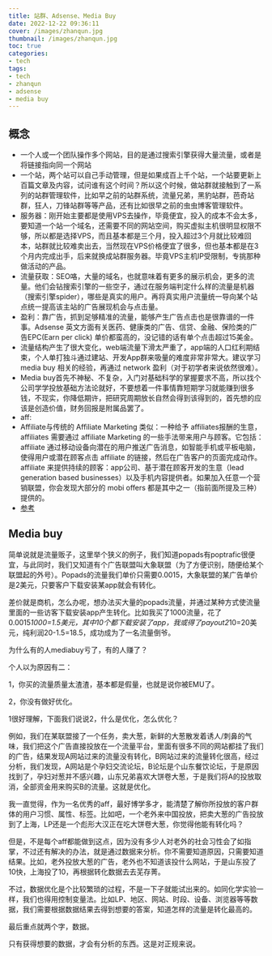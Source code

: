 ```yaml
---
title: 站群、Adsense、Media Buy
date: 2022-12-22 09:36:11
cover: /images/zhanqun.jpg
thumbnail: /images/zhanqun.jpg
toc: true
categories:
- tech
tags:
- tech
- zhanqun
- adsense
- media buy
---
```


## 概念
<!--more-->

- 一个人或一个团队操作多个网站，目的是通过搜索引擎获得大量流量，或者是将链接指向同一个网站
- 一个站，两个站可以自己手动管理，但是如果成百上千个站，一个站要更新上百篇文章及内容，试问谁有这个时间？所以这个时候，做站群就接触到了一系列的站群管理软件，比如早之前的站群系统，流量兄弟，黑豹站群，芭奇站群，狂人，刀锋站群等等产品，还有比如很早之前的虫虫博客管理软件。
- 服务器：刚开始主要都是使用VPS去操作，毕竟便宜，投入的成本不会太多，要知道一个站一个域名，还需要不同的网站空间，购买虚拟主机很明显权限不够，所以都是选择VPS，而且基本都是三个月，投入超过3个月就比较难回本，站群就比较难卖出去，当然现在VPS价格便宜了很多，但也基本都是在3个月内完成出手，后来就换成站群服务器。毕竟VPS主机IP受限制，专挑那种做活动的产品。
- 流量获取：SEO咯，大量的域名，也就意味着有更多的展示机会，更多的流量。他们会钻搜索引擎的一些空子，通过在服务端判定什么样的流量是机器（搜索引擎spider），哪些是真实的用户。再将真实用户流量统一导向某个站点统一提高该主站的广告展现机会与点击量。
- 盈利：靠广告，抓到足够精准的流量，能够产生广告点击也是很靠谱的一件事。Adsense 英文方面有关医药、健康类的广告、信贷、金融、保险类的广告EPC(Earn per click) 单价都蛮高的，没记错的话有单个点击超过15美金。
- 流量结构产生了很大变化，web端流量下滑太严重了，app端的人口红利期结束，个人单打独斗通过建站、开发App群来吸量的难度非常非常大。建议学习 media buy 相关的经验，再通过 network 盈利（对于初学者来说依然很难）。
- Media buy首先不神秘、不复杂，入门对基础科学的掌握要求不高，所以找个公司学学投放基础方法论就好，不要想着一件事情靠短期学习就能赚到很多钱，不现实，你降低期许，把研究周期放长自然会得到该得到的，首先想的应该是创造价值，财务回报是附属品罢了。
- aff: 
 - Affiliate与传统的 Affiliate Marketing 类似：一种给予 affiliates报酬的生意，affiliates 需要通过 affiliate Marketing 的一些手法带来用户与顾客。它包括：affiliate 通过移动设备向潜在的用户推送广告消息，如智能手机或平板电脑，使得用户或潜在顾客点击 affiliate 的链接，然后在广告客户的页面完成动作。affiliate 来提供持续的顾客：app公司、基于潜在顾客开发的生意（lead generation based businesses）以及手机内容提供者。如果加入任意一个营销联盟，你会发现大部分的 mobi offers 都是其中之一（指前面所提及三种）提供的。
  - [参考](https://www.zhihu.com/question/20586996/answer/2147384572)


## Media buy

简单说就是流量贩子，这里举个狭义的例子，我们知道popads有poptrafic很便宜，与此同时，我们又知道有个广告联盟叫大象联盟（为了方便识别，随便给某个联盟起的外号）。Popads的流量我们单价只需要0.0015，大象联盟的某广告单价是2美元，只要客户下载安装某app就会有转化。

差价就是商机，怎么办呢，想办法买大量的popads流量，并通过某种方式使流量里面的一些访客下载安装app产生转化。比如我买了1000流量，花了0.0015*1000=1.5美元，其中10个都下载安装了app，我或得了payout2*10=20美元，纯利润20-1.5=18.5，成功成为了一名流量倒爷。

为什么有的人mediabuy亏了，有的人赚了？

个人以为原因有二：

1，你买的流量质量太渣渣，基本都是假量，也就是说你被EMU了。

2，你没有做好优化。

1很好理解，下面我们说说2，什么是优化，怎么优化？

例如，我们在某联盟接了一个任务，卖大葱，新鲜的大葱散发着诱人/刺鼻的气味，我们把这个广告直接投放在一个流量平台，里面有很多不同的网站都挂了我们的广告，结果发现A网站过来的流量没有转化，B网站过来的流量转化很高，经过分析，我们发现，A网站是个孕妇交流论坛，B论坛是个山东餐饮论坛，于是原因找到了，孕妇对葱并不感兴趣，山东兄弟喜欢大饼卷大葱，于是我们将A的投放取消，全部资金用来购买B的流量。这就是优化。

我一直觉得，作为一名优秀的aff，最好博学多才，能清楚了解你所投放的客户群体的用户习惯、属性、标签。比如吧，一个老外来中国投放，把卖大葱的广告投放到了上海，LP还是一个彪形大汉正在吃大饼卷大葱，你觉得他能有转化吗？

但是，不是每个aff都能做到这点，因为没有多少人对老外的社会习性会了如指掌，不过还有解决的办法，就是通过数据来分析。你不需要知道原因，只需要知道结果。比如，老外投放大葱的广告，老外也不知道该投什么网站，于是山东投了10快，上海投了10，再根据转化数据去去芜存菁。

不过，数据优化是个比较繁琐的过程，不是一下子就能试出来的。如同化学实验一样，我们也得用控制变量法。比如LP、地区、网站、时段、设备、浏览器等等数据，我们需要根据数据结果去得到想要的答案，知道怎样的流量是转化最高的。

最后重点就两个字，数据。

只有获得想要的数据，才会有分析的东西。这是对正规来说。